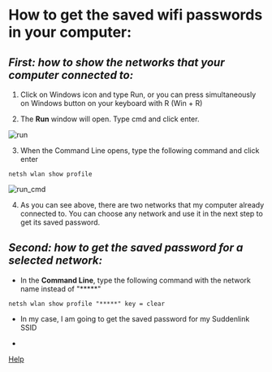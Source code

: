 
# How to get the saved wifi passwords in your computer:


## ***First: how to show the networks that your computer connected to:***

1. Click on Windows icon and type Run, or you can press simultaneously on Windows button on your keyboard with R (Win + R)


2. The **Run** window will open. Type cmd and click enter.

![run](https://user-images.githubusercontent.com/54427734/63723753-e26d5900-c81b-11e9-98a6-d794d925e7ef.JPG)

3. When the Command Line opens, type the following command and click enter

```
netsh wlan show profile
```
![run_cmd](https://user-images.githubusercontent.com/54427734/63723751-e1d4c280-c81b-11e9-9954-a5cbe7f21b9c.JPG)

4. As you can see above, there are two networks that my computer already connected to. You can choose any network and use it in the next step to get its saved password. 


## ***Second: how to get the saved password for a selected network:***

- In the **Command Line**, type the following command with the network name instead of "*****"
```
netsh wlan show profile "*****" key = clear
```
- In my case, I am going to get the saved password for my Suddenlink SSID


-







[Help](https://help.github.com/en/articles/basic-writing-and-formatting-syntax)
